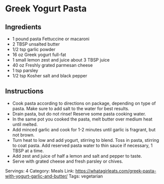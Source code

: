 # Greek Yogurt Pasta
## Ingredients
- 1 pound pasta Fettuccine or macaroni
- 2 TBSP unsalted butter
- 1/2 tsp garlic powder
- 16 oz Greek yogurt full-fat
- 1 small lemon zest and juice about 3 TBSP juice
- 40 oz Freshly grated parmesan cheese
- 1 tsp parsley
- 1/2 tsp Kosher salt and black pepper
## Instructions
- Cook pasta according to directions on package, depending on type of pasta. Make sure to add salt to the water for best results.
- Drain pasta, but do not rinse! Reserve some pasta cooking water.
- In the same pot you cooked the pasta, melt butter over medium heat until melted.
- Add minced garlic and cook for 1-2 minutes until garlic is fragrant, but not brown.
- Turn heat to low and add yogurt, stirring to blend. Toss in pasta, stirring to coat pasta. Add reserved pasta water to thin sauce if necessary, 1 TBSP at a time.
- Add zest and juice of half a lemon and salt and pepper to taste.
- Serve with grated cheese and fresh parsley or chives.

Servings: 4
Category: Meals
Link: https://whatagirleats.com/greek-pasta-with-yogurt-garlic-and-butter/
Tags: vegetarian
